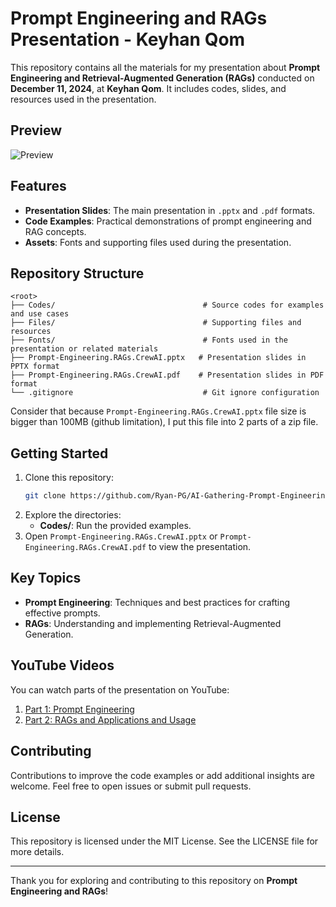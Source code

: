 # Prompt Engineering and RAGs Presentation - Keyhan Qom

This repository contains all the materials for my presentation about **Prompt Engineering and Retrieval-Augmented Generation (RAGs)** conducted on **December 11, 2024**, at **Keyhan Qom**. It includes codes, slides, and resources used in the presentation.

## Preview

![Preview](Preview.gif)

## Features

- **Presentation Slides**: The main presentation in `.pptx` and `.pdf` formats.
- **Code Examples**: Practical demonstrations of prompt engineering and RAG concepts.
- **Assets**: Fonts and supporting files used during the presentation.

## Repository Structure

```plaintext
<root>
├── Codes/                                 # Source codes for examples and use cases
├── Files/                                 # Supporting files and resources
├── Fonts/                                 # Fonts used in the presentation or related materials
├── Prompt-Engineering.RAGs.CrewAI.pptx   # Presentation slides in PPTX format
├── Prompt-Engineering.RAGs.CrewAI.pdf    # Presentation slides in PDF format
└── .gitignore                             # Git ignore configuration
```
Consider that because `Prompt-Engineering.RAGs.CrewAI.pptx` file size is bigger than 100MB (github limitation), I put this file into 2 parts of a zip file.

## Getting Started

1. Clone this repository:
   ```bash
   git clone https://github.com/Ryan-PG/AI-Gathering-Prompt-Engineering-and-RAGs-Presentation.git
   ```
2. Explore the directories:
   - **Codes/**: Run the provided examples.
3. Open `Prompt-Engineering.RAGs.CrewAI.pptx` or `Prompt-Engineering.RAGs.CrewAI.pdf` to view the presentation.

## Key Topics

- **Prompt Engineering**: Techniques and best practices for crafting effective prompts.
- **RAGs**: Understanding and implementing Retrieval-Augmented Generation.

## YouTube Videos

You can watch parts of the presentation on YouTube:

1. [Part 1: Prompt Engineering](https://www.youtube.com/watch?v=p6S4570hnqo)
2. [Part 2: RAGs and Applications and Usage](https://www.youtube.com/watch?v=94_shPg1uAg)

## Contributing

Contributions to improve the code examples or add additional insights are welcome. Feel free to open issues or submit pull requests.

## License

This repository is licensed under the MIT License. See the LICENSE file for more details.

---

Thank you for exploring and contributing to this repository on **Prompt Engineering and RAGs**!
